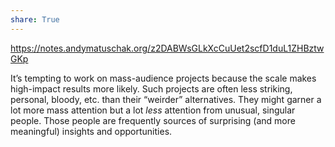 ```yaml
---
share: True
---
```

https://notes.andymatuschak.org/z2DABWsGLkXcCuUet2scfD1duL1ZHBztwGKp

It’s tempting to work on mass-audience projects because the scale makes high-impact results more likely. Such projects are often less striking, personal, bloody, etc. than their “weirder” alternatives. They might garner a lot more mass attention but a lot _less_ attention from unusual, singular people. Those people are frequently sources of surprising (and more meaningful) insights and opportunities.
